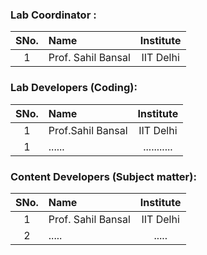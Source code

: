 
### Lab Coordinator :

| SNo. | Name | Institute |
| :--: | :-- | :-------: |
|  1   | Prof. Sahil Bansal | IIT Delhi |

### Lab Developers (Coding):

| SNo. | Name | Institute |
| :--: | :-- | :-------: |
|  1   | Prof.Sahil Bansal | IIT Delhi |
|  1   | ...... | ........... |

### Content Developers (Subject matter):

| SNo. | Name | Institute |
| :--: | :-- | :-------: |
|  1   | Prof. Sahil Bansal | IIT Delhi |
|  2   | ..... | ..... |
